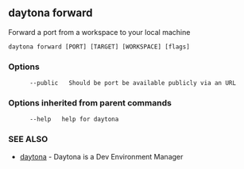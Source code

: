 ## daytona forward

Forward a port from a workspace to your local machine

```
daytona forward [PORT] [TARGET] [WORKSPACE] [flags]
```

### Options

```
      --public   Should be port be available publicly via an URL
```

### Options inherited from parent commands

```
      --help   help for daytona
```

### SEE ALSO

* [daytona](daytona.md)	 - Daytona is a Dev Environment Manager

